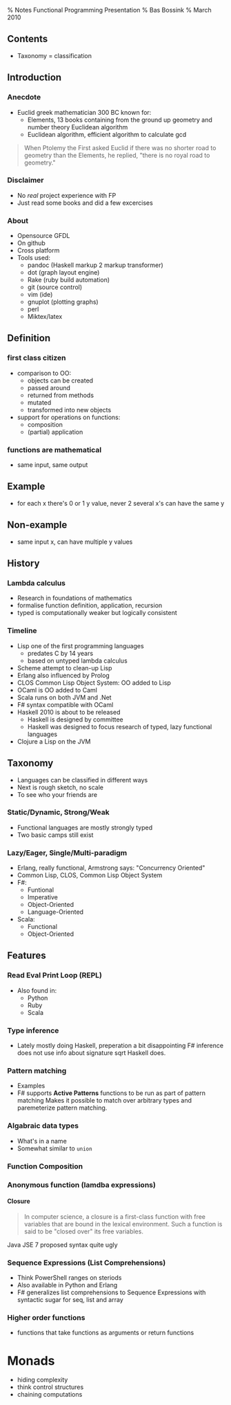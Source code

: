 % Notes Functional Programming Presentation
% Bas Bossink
% March 2010

## Contents
- Taxonomy = classification

## Introduction

### Anecdote

- Euclid greek mathematician 300 BC known for:
    + Elements, 13 books containing from the ground up geometry and number theory Euclidean algorithm
    + Euclidean algorithm, efficient algorithm to calculate gcd 

> When Ptolemy the First asked Euclid if there was no shorter road to geometry than the Elements, he replied, "there is no royal road to geometry." 

### Disclaimer

- No *real* project experience with FP
- Just read some books and did a few excercises

### About

- Opensource GFDL
- On github 
- Cross platform
- Tools used:
    + pandoc (Haskell markup 2 markup transformer)
    + dot (graph layout engine)
    + Rake (ruby build automation)
    + git (source control)
    + vim (ide)
    + gnuplot (plotting graphs)
    + perl
    + Miktex/latex 

## Definition

### first class citizen

- comparison to OO: 
    + objects can be created
    + passed around
    + returned from methods
    + mutated
    + transformed into new objects
- support for operations on functions:
    + composition
    + (partial) application

### functions are mathematical

- same input, same output

## Example 

- for each x there's 0 or 1 y value, never 2
  several x's can have the same y

## Non-example

- same input x, can have multiple y values 

## History

### Lambda calculus

- Research in foundations of mathematics
- formalise function definition, application, recursion
- typed is computationally weaker but logically consistent

### Timeline

- Lisp one of the first programming languages
    + predates C by 14 years
    + based on untyped lambda calculus
- Scheme attempt to clean-up Lisp
- Erlang also influenced by Prolog 
- CLOS Common Lisp Object System: OO added to Lisp
- OCaml is OO added to Caml
- Scala runs on both JVM and .Net
- F# syntax compatible with OCaml
- Haskell 2010 is about to be released
    + Haskell is designed by committee
    + Haskell was designed to focus research of typed, lazy functional
      languages
- Clojure a Lisp on the JVM

## Taxonomy

- Languages can be classified in different ways
- Next is rough sketch, no scale
- To see who your friends are

### Static/Dynamic, Strong/Weak

- Functional languages are mostly strongly typed
- Two basic camps still exist

### Lazy/Eager, Single/Multi-paradigm

- Erlang, really functional, Armstrong says: "Concurrency Oriented"
- Common Lisp, CLOS, Common Lisp Object System
- F#:
    + Funtional
    + Imperative
    + Object-Oriented
    + Language-Oriented
- Scala:
    + Functional
    + Object-Oriented

## Features

### Read Eval Print Loop (REPL)

- Also found in:
    + Python
    + Ruby
    + Scala

### Type inference

- Lately mostly doing Haskell, preperation a bit disappointing
  F# inference does not use info about signature sqrt
  Haskell does.

### Pattern matching
- Examples
- F# supports **Active Patterns** functions to be run as part of pattern matching
  Makes it possible to match over arbitrary types and paremeterize pattern 
  matching.

### Algabraic data types
- What's in a name
- Somewhat similar to `union`

### Function Composition

### Anonymous function (lamdba expressions)

#### Closure
 
>In computer science, a closure is a first-class function with free 
>variables that are bound in the lexical environment. Such a function is 
>said to be "closed over" its free variables. 

Java JSE 7 proposed syntax quite ugly

### Sequence Expressions (List Comprehensions)

- Think PowerShell ranges on steriods
- Also available in Python and Erlang
- F# generalizes list comprehensions to Sequence Expressions with syntactic sugar for seq, list and array

### Higher order functions

- functions that take functions as arguments or return functions

# Monads

- hiding complexity 
- think control structures
- chaining computations

